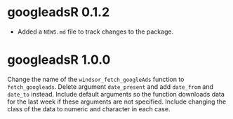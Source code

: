 # googleadsR 0.1.2

* Added a `NEWS.md` file to track changes to the package.

# googleadsR 1.0.0

Change the name of the `windsor_fetch_googleAds` function to `fetch_googleads`.
Delete argument `date_present` and add `date_from` and `date_to` instead. Include default arguments so the function downloads data for the last week if these arguments are not specified.
Include changing the class of the data to numeric and character in each case.

